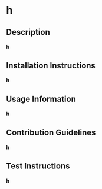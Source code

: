 # h
## Description
#### h
 ## Installation Instructions
 #### h
 ## Usage Information
 #### h
 ## Contribution Guidelines
 #### h
 ## Test Instructions
 #### h
 